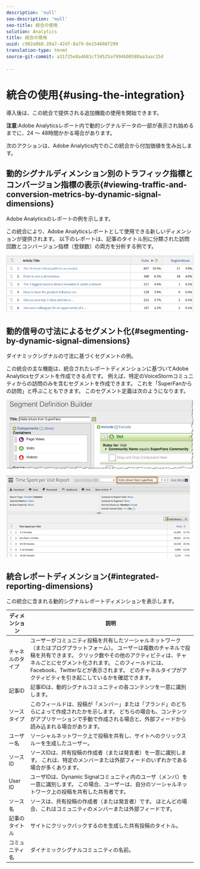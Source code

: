 ```yaml
---
description: 'null'
seo-description: 'null'
seo-title: 統合の使用
solution: Analytics
title: 統合の使用
uuid: c902a868-20a7-42df-8a79-8e154608f299
translation-type: tm+mt
source-git-commit: a31f25e8a4681cf34525a7994b00580aa3aac15d

---
```



# 統合の使用{#using-the-integration}

導入後は、この統合で提供される追加機能の使用を開始できます。

**注意**:Adobe Analyticsレポート内で動的シグナルデータの一部が表示され始めるまでに、24 ～ 48時間かかる場合があります。

次のアクションは、Adobe Analytics内でのこの統合から付加価値を生み出します。

## 動的シグナルディメンション別のトラフィック指標とコンバージョン指標の表示{#viewing-traffic-and-conversion-metrics-by-dynamic-signal-dimensions}

Adobe Analyticsのレポートの例を示します。

この統合により、Adobe Analyticsレポートとして使用できる新しいディメンションが提供されます。 以下のレポートは、記事のタイトル別に分類された訪問回数とコンバージョン指標（登録数）の両方を分析する例です。

![](assets/examplereport.png)

## 動的信号の寸法によるセグメント化{#segmenting-by-dynamic-signal-dimensions}

ダイナミックシグナルの寸法に基づくセグメントの例。

この統合の主な機能は、統合されたレポートディメンションに基づいてAdobe Analyticsセグメントを作成できる点です。 例えば、特定のVoiceStormコミュニティからの訪問のみを含むセグメントを作成できます。 これを「SuperFanからの訪問」と呼ぶこともできます。 このセグメント定義は次のようになります。

![](assets/segment1.png)

![](assets/segment2.png)

## 統合レポートディメンション{#integrated-reporting-dimensions}

この統合に含まれる動的シグナルレポートディメンションを表示します。

| ディメンション | 説明 |
|---|---|
| チャネルのタイプ | ユーザーがコミュニティ投稿を共有したソーシャルネットワーク（またはブログプラットフォーム）。 ユーザーは複数のチャネルで投稿を共有できます。 クリック数やその他のアクティビティは、チャネルごとにセグメント化されます。 このフィールドには、Facebook、Twitterなどが表示されます。 どのチャネルタイプがアクティビティを引き起こしているかを確認できます。 |
| 記事ID | 記事IDは、動的シグナルコミュニティの各コンテンツを一意に識別します。 |
| ソースタイプ | このフィールドは、投稿が「メンバー」または「ブランド」のどちらによって作成されたかを示します。 どちらの場合も、コンテンツがアプリケーションで手動で作成される場合と、外部フィードから読み込まれる場合があります。 |
| ユーザー名 | ソーシャルネットワーク上で投稿を共有し、サイトへのクリックスルーを生成したユーザー。 |
| ソースID | ソースIDは、共有投稿の作成者（または発言者）を一意に識別します。 これは、特定のメンバーまたは外部フィードのいずれかである場合が多くあります。 |
| User ID | ユーザIDは、Dynamic Signalコミュニティ内のユーザ（メンバ）を一意に識別します。 この場合、ユーザーは、自分のソーシャルネットワーク上の投稿を共有した共有者です。 |
| ソース名 | ソースは、共有投稿の作成者（または発言者）です。 ほとんどの場合、これはコミュニティのメンバーまたは外部フィードです。 |
| 記事のタイトル | サイトにクリックバックするのを生成した共有投稿のタイトル。 |
| コミュニティ名 | ダイナミックシグナルコミュニティの名前。 |

